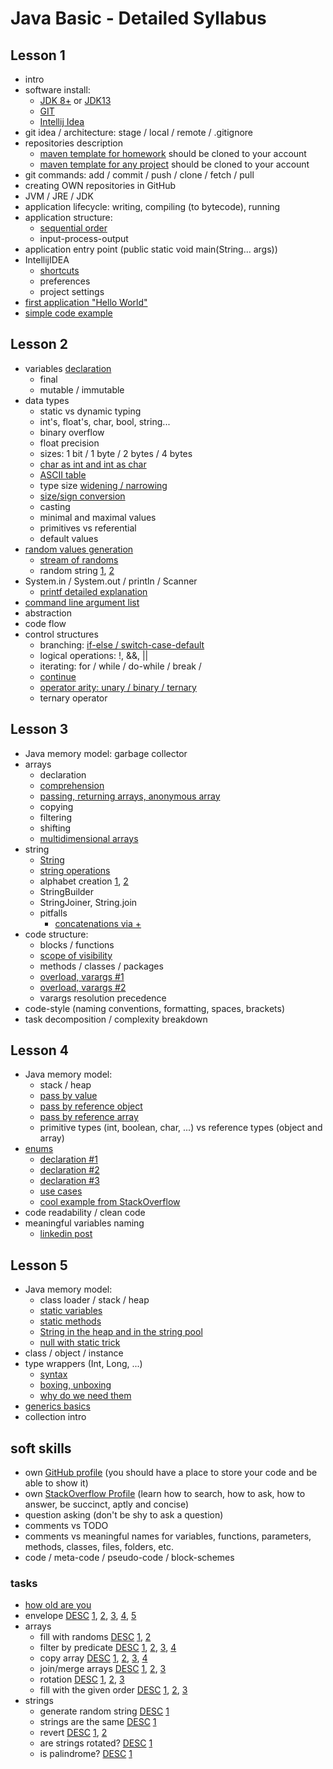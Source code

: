 # Java Basic - Detailed Syllabus

## Lesson 1

- intro
- software install:
  - [JDK 8+](https://www.oracle.com/java/technologies/javase-jdk8-downloads.html) or [JDK13](https://www.oracle.com/java/technologies/javase-jdk13-downloads.html)
  - [GIT](https://git-scm.com/downloads)
  - [Intellij Idea](https://www.jetbrains.com/idea/download)
- git idea / architecture: stage / local / remote / .gitignore
- repositories description
  - [maven template for homework](https://github.com/alexr007/java-hw-template.git) should be cloned to your account
  - [maven template for any project](https://github.com/alexr007/java-maven-template.git) should be cloned to your account
- git commands: add / commit / push / clone / fetch / pull
- creating OWN repositories in GitHub
- JVM / JRE / JDK
- application lifecycle: writing, compiling (to bytecode), running
- application structure:
  - [sequential order](./code/AnyApplicationStructure.java)
  - input-process-output
- application entry point (public static void main(String... args))
- IntellijIDEA
  - [shortcuts](https://resources.jetbrains.com/storage/products/intellij-idea/docs/IntelliJIDEA_ReferenceCard.pdf)
  - preferences
  - project settings
- [first application "Hello World"](./code/HelloWorldApp.java)
- [simple code example](./code/BasicCode.java)

## Lesson 2

- variables [declaration](./code/variables/VariableDeclarationApp.java)
  - final
  - mutable / immutable
- data types
  - static vs dynamic typing
  - int's, float's, char, bool, string...
  - binary overflow
  - float precision
  - sizes: 1 bit / 1 byte / 2 bytes / 4 bytes
  - [char as int and int as char](./code/variables/CharAsIntApp.java)
  - [ASCII table](http://www.asciitable.com/index/asciifull.gif)
  - type size [widening / narrowing](./code/variables/DataTypesNarrowWideApp.java)
  - [size/sign conversion](./code/variables/VariablesConvertApp.java)
  - casting
  - minimal and maximal values
  - primitives vs referential
  - default values
- [random values generation](./code/randoms/RandomApp.java)
  - [stream of randoms](./code/randoms/RandomStreamApp.java)
  - random string [1](./code/randoms/RandomStringApp1.java), [2](./code/randoms/RandomStringApp2.java)
- System.in / System.out / println / Scanner
  - [printf detailed explanation](https://www.baeldung.com/java-printstream-printf)
- [command line argument list](./code/ArgumentsListApp.java)
- abstraction
- code flow
- control structures
  - branching: [if-else / switch-case-default](./code/syntax/ControlStructIfSwitch.java)
  - logical operations: !, &&, ||
  - iterating: for / while / do-while / break /
  - [continue](./code/syntax/WhileContinueApp.java)
  - [operator arity: unary / binary / ternary](./code/syntax/ArityApp.java)
  - ternary operator

## Lesson 3

- Java memory model: garbage collector
- arrays
  - declaration
  - [comprehension](./code/array/ArraysComprehensionApp.java)
  - [passing, returning arrays, anonymous array](./code/array/ArraysExtraApp.java)
  - copying
  - filtering
  - shifting
  - [multidimensional arrays](./code/array/ArraysMultidimensional.java)
- string
  - [String](./code/strings/StringsApp.java)
  - [string operations](./code/strings/StringOps.java)
  - alphabet creation [1](./code/strings/AlphabetApp1.java), [2](./code/strings/AlphabetApp2.java)
  - StringBuilder
  - StringJoiner, String.join
  - pitfalls
    - [concatenations via +](./code/strings/AppleTroubleApp.java) 
- code structure:
  - blocks / functions
  - [scope of visibility](./code/syntax/Scope.java)
  - methods / classes / packages
  - [overload, varargs #1](./code/syntax/VarArgsApp.java)
  - [overload, varargs #2](./code/syntax/FunctionApp.java)
  - varargs resolution precedence
- code-style (naming conventions, formatting, spaces, brackets)
- task decomposition / complexity breakdown

## Lesson 4

- Java memory model:
  - stack / heap
  - [pass by value](./code/jmm/PassingByValues.java)
  - [pass by reference object](./code/jmm/PassingByReference1.java)
  - [pass by reference array](./code/jmm/PassingByReference2.java)
  - primitive types (int, boolean, char, ...) vs reference types (object and array)
- [enums](./code/enums)
  - [declaration #1](./code/enums/Day.java)
  - [declaration #2](./code/enums/DeliveryType.java)
  - [declaration #3](./code/enums/OrderStatus.java)
  - [use cases](./code/enums/EnumsApp.java)
  - [cool example from StackOverflow](https://stackoverflow.com/questions/52569365/how-to-type-a-string-using-chars/52606773#52606773)
- code readability / clean code
- meaningful variables naming
  - [linkedin post](https://www.linkedin.com/feed/update/urn:li:activity:6633970713369817088/)

## Lesson 5

- Java memory model:
  - class loader / stack / heap
  - [static variables](./code/jmm/StaticApp.java)
  - [static methods](./code/jmm/AlgorithmApp.java)
  - [String in the heap and in the string pool](./code/strings/StringLocationApp.java)
  - [null with static trick](./code/jmm/TrickySyntaxApp.java) 
- class / object / instance
- type wrappers (Int, Long, ...)
  - [syntax](./code/generics/TypeWrappers.java)
  - [boxing, unboxing](./code/generics/TypeWrappersBoxUnbox.java)
  - [why do we need them](./code/generics/TypeWrappersWhy.java)
- [generics basics](./code/generics/GenericsApp.java)
- collection intro

## soft skills

- own [GitHub profile](https://github.com/alexr007) (you should have a place to store your code and be able to show it)
- own [StackOverflow Profile](https://stackoverflow.com/users/6896067/alexey-rykhalskiy) (learn how to search, how to ask, how to answer, be succinct, aptly and concise)
- question asking (don't be shy to ask a question)
- comments vs TODO
- comments vs meaningful names for variables, functions, parameters, methods, classes, files, folders, etc.
- code / meta-code / pseudo-code / block-schemes

### tasks
- [how old are you]()
- envelope [DESC]() [1](./tasks/envelope/EnvelopeApp1.java), [2](./tasks/envelope/EnvelopeApp2.java), [3](./tasks/envelope/EnvelopeApp3.java), [4](./tasks/envelope/EnvelopeApp4.java), [5](./tasks/envelope/EnvelopeApp5.java)  
- arrays
  - fill with randoms [DESC]() [1](./tasks/arrays/ArrayFillRandoms1.java), [2](./tasks/arrays/ArrayFillRandoms2.java)
  - filter by predicate [DESC]() [1](./tasks/arrays/ArrayFilter1.java), [2](./tasks/arrays/ArrayFilter2.java), [3](./tasks/arrays/ArrayFilter3.java), [4](./tasks/arrays/ArrayFilter4.java)
  - copy array [DESC]() [1](./tasks/arrays/ArrayCopy1.java), [2](./tasks/arrays/ArrayCopy2.java), [3](./tasks/arrays/ArrayCopy3.java), [4](./tasks/arrays/ArrayCopy4PartOf.java)
  - join/merge arrays [DESC]() [1](./tasks/arrays/ArrayMerge1.java), [2](./tasks/arrays/ArrayMerge2.java), [3](./tasks/arrays/ArrayMergeMix3.java)
  - rotation [DESC]() [1](./tasks/arrays/ArrayRotate1.java), [2](./tasks/arrays/ArrayRotate2.java), [3](./tasks/arrays/ArrayRotate3.java)
  - fill with the given order [DESC]() [1](./tasks/arrays/ArrayFillWith1.java), [2](./tasks/arrays/ArrayFillWith2.java), [3](./tasks/arrays/ArrayFillWith3.java)
- strings
  - generate random string [DESC](./tasks/strings/RandomString.txt) [1](./tasks/strings/RandomStringApp.java)
  - strings are the same [DESC]() [1](./tasks/strings/StringsAreTheSame.java)
  - revert [DESC]() [1](./tasks/strings/RevertStringApp1.java), [2](./tasks/strings/RevertStringApp2.java)
  - are strings rotated? [DESC]() [1](./tasks/strings/AreStringsRotated.java)
  - is palindrome? [DESC]() [1](./tasks/strings/IsStringPalindrome.java)
